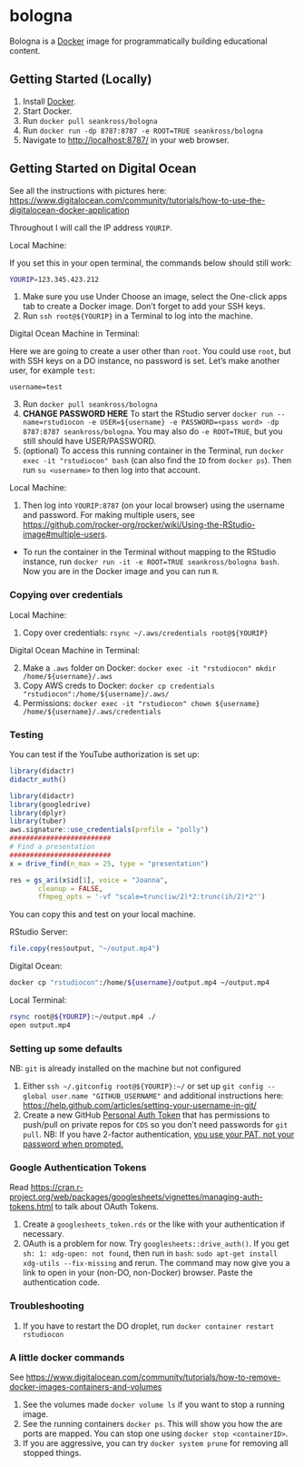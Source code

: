 
<!-- README.md is generated from README.Rmd. Please edit that file -->

# bologna

Bologna is a [Docker](https://www.docker.com/) image for
programmatically building educational content.

## Getting Started (Locally)

1.  Install [Docker](https://docs.docker.com/install/).
2.  Start Docker.
3.  Run `docker pull seankross/bologna`
4.  Run `docker run -dp 8787:8787 -e ROOT=TRUE seankross/bologna`
5.  Navigate to <http://localhost:8787/> in your web browser.

## Getting Started on Digital Ocean

See all the instructions with pictures here:
<https://www.digitalocean.com/community/tutorials/how-to-use-the-digitalocean-docker-application>

Throughout I will call the IP address `YOURIP`.

Local Machine:

If you set this in your open terminal, the commands below should still
work:

``` bash
YOURIP=123.345.423.212
```

1.  Make sure you use Under Choose an image, select the One-click apps
    tab to create a Docker image. Don’t forget to add your SSH keys.
2.  Run `ssh root@${YOURIP}` in a Terminal to log into the machine.

Digital Ocean Machine in Terminal:

Here we are going to create a user other than `root`. You could use
`root`, but with SSH keys on a DO instance, no password is set. Let’s
make another user, for example `test`:

    username=test

3.  Run `docker pull seankross/bologna`
4.  **CHANGE PASSWORD HERE** To start the RStudio server `docker run
    --name=rstudiocon -e USER=${username} -e PASSWORD=<pass word>
    -dp 8787:8787 seankross/bologna`. You may also do `-e ROOT=TRUE`,
    but you still should have USER/PASSWORD.  
5.  (optional) To access this running container in the Terminal, run
    `docker exec -it "rstudiocon" bash` (can also find the `ID` from
    `docker ps`). Then run `su <username>` to then log into that
    account.

Local Machine:

1.  Then log into `YOURIP:8787` (on your local browser) using the
    username and password. For making multiple users, see
    <https://github.com/rocker-org/rocker/wiki/Using-the-RStudio-image#multiple-users>.

<!-- end list -->

  - To run the container in the Terminal without mapping to the RStudio
    instance, run `docker run -it -e ROOT=TRUE seankross/bologna bash`.
    Now you are in the Docker image and you can run `R`.

### Copying over credentials

Local Machine:

1.  Copy over credentials: `rsync ~/.aws/credentials root@${YOURIP}`

Digital Ocean Machine in Terminal:

2.  Make a `.aws` folder on Docker: `docker exec -it "rstudiocon" mkdir
    /home/${username}/.aws`
3.  Copy AWS creds to Docker: `docker cp credentials
    "rstudiocon":/home/${username}/.aws/`
4.  Permissions: `docker exec -it "rstudiocon" chown ${username}
    /home/${username}/.aws/credentials`
    <!-- NB: `rstudio` user may be open to the whole internet if you don't use `USER` and `PASSWORD`. You can run `docker exec rstudiocon deluser rstudio` -->

### Testing

You can test if the YouTube authorization is set up:

``` r
library(didactr)
didactr_auth()
```

``` r
library(didactr)
library(googledrive)
library(dplyr)
library(tuber)
aws.signature::use_credentials(profile = "polly")
#########################
# Find a presentation
#########################
x = drive_find(n_max = 25, type = "presentation")
```

``` r
res = gs_ari(x$id[1], voice = "Joanna", 
       cleanup = FALSE,
       ffmpeg_opts = '-vf "scale=trunc(iw/2)*2:trunc(ih/2)*2"')
```

You can copy this and test on your local machine.

RStudio Server:

``` r
file.copy(res$output, "~/output.mp4")
```

Digital Ocean:

``` bash
docker cp "rstudiocon":/home/${username}/output.mp4 ~/output.mp4
```

Local Terminal:

``` bash
rsync root@${YOURIP}:~/output.mp4 ./
open output.mp4
```

### Setting up some defaults

NB: `git` is already installed on the machine but not configured

1.  Either `ssh ~/.gitconfig root@${YOURIP}:~/` or set up `git config
    --global user.name "GITHUB_USERNAME"` and additional instructions
    here:
    <https://help.github.com/articles/setting-your-username-in-git/>
2.  Create a new GitHub [Personal Auth
    Token](https://help.github.com/articles/creating-a-personal-access-token-for-the-command-line/)
    that has permissions to push/pull on private repos for `CDS` so you
    don’t need passwords for `git pull`. NB: If you have 2-factor
    authentication, [you use your PAT, not your password when
    prompted.](https://help.github.com/articles/creating-a-personal-access-token-for-the-command-line/#using-a-token-on-the-command-line)

### Google Authentication Tokens

Read
<https://cran.r-project.org/web/packages/googlesheets/vignettes/managing-auth-tokens.html>
to talk about OAuth Tokens.

1.  Create a `googlesheets_token.rds` or the like with your
    authentication if necessary.
2.  OAuth is a problem for now. Try `googlesheets::drive_auth()`. If you
    get `sh: 1: xdg-open: not found`, then run in `bash`: `sudo apt-get
    install xdg-utils --fix-missing` and rerun. The command may now give
    you a link to open in your (non-DO, non-Docker) browser. Paste the
    authentication code.

### Troubleshooting

1.  If you have to restart the DO droplet, run `docker container restart
    rstudiocon`

### A little docker commands

See
<https://www.digitalocean.com/community/tutorials/how-to-remove-docker-images-containers-and-volumes>

1.  See the volumes made `docker volume ls` if you want to stop a
    running image.
2.  See the running containers `docker ps`. This will show you how the
    are ports are mapped. You can stop one using `docker stop
    <containerID>`.
3.  If you are aggressive, you can try `docker system prune` for
    removing all stopped things.
